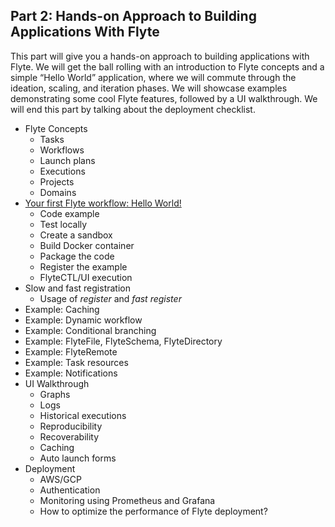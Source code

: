 ## Part 2: Hands-on Approach to Building Applications With Flyte

This part will give you a hands-on approach to building applications with Flyte. We will get the ball rolling with an introduction to Flyte concepts and a simple “Hello World” application, where we will commute through the ideation, scaling, and iteration phases. We will showcase examples demonstrating some cool Flyte features, followed by a UI walkthrough. We will end this part by talking about the deployment checklist.

- Flyte Concepts
  - Tasks
  - Workflows
  - Launch plans
  - Executions
  - Projects
  - Domains
- [Your first Flyte workflow: Hello World!](./helloworld)
  - Code example
  - Test locally
  - Create a sandbox
  - Build Docker container
  - Package the code
  - Register the example
  - FlyteCTL/UI execution
- Slow and fast registration
  - Usage of _register_ and _fast register_
- Example: Caching
- Example: Dynamic workflow
- Example: Conditional branching
- Example: FlyteFile, FlyteSchema, FlyteDirectory
- Example: FlyteRemote
- Example: Task resources
- Example: Notifications
- UI Walkthrough
  - Graphs
  - Logs
  - Historical executions
  - Reproducibility
  - Recoverability
  - Caching
  - Auto launch forms
- Deployment
  - AWS/GCP
  - Authentication
  - Monitoring using Prometheus and Grafana
  - How to optimize the performance of Flyte deployment?
